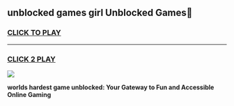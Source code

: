 
## unblocked games girl Unblocked Games👋
<h3>
<a href="https://premium.freeplayer.one?title=unblocked_games_girl&ref=16F">CLICK TO PLAY</a></h3>
<hr>

<h3>
<a href="https://premium.freeplayer.one?title=unblocked_games_girl&ref=16F">CLICK 2 PLAY</a>
  
</h3>

<a href="https://premium.freeplayer.one?title=unblocked_games_girl&ref=16F/"><img src="https://clearcache.store/games.png"></a>


**worlds hardest game unblocked: Your Gateway to Fun and Accessible Online Gaming**
